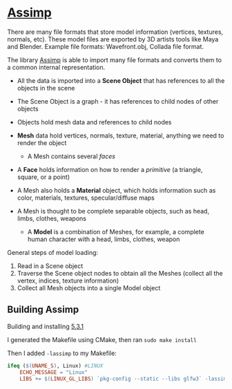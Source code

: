 # [Assimp](https://learnopengl.com/Model-Loading/Assimp)

There are many file formats that store model information (vertices, textures, normals, etc). These model files are exported by 3D artists tools like Maya and Blender.
Example file formats: Wavefront.obj, Collada file format.

The library [Assimp](http://assimp.org/) is able to import many file formats and converts them to a common internal representation.
* All the data is imported into a **Scene Object** that has references to all the objects in the scene
* The Scene Object is a graph - it has references to child nodes of other objects
* Objects hold mesh data and references to child nodes
* **Mesh** data hold vertices, normals, texture, material, anything we need to render the object
    * A Mesh contains several *faces*
* A **Face** holds information on how to render a *primitive* (a triangle, square, or a point)
* A Mesh also holds a **Material** object, which holds information such as color, materials, textures, specular/diffuse maps

* A Mesh is thought to be complete separable objects, such as head, limbs, clothes, weapons
    * A **Model** is a combination of Meshes, for example, a complete human character with a head, limbs, clothes, weapon

General steps of model loading:
1. Read in a Scene object
1. Traverse the Scene object nodes to obtain all the Meshes (collect all the vertex, indices, texture information)
1. Collect all Mesh objects into a single Model object

## Building Assimp

Building and installing [5.3.1](https://github.com/assimp/assimp/releases/tag/v5.3.1)

I generated the Makefile using CMake, then ran `sudo make install`

Then I added `-lassimp` to my Makefile:
```Makefile
ifeq ($(UNAME_S), Linux) #LINUX
	ECHO_MESSAGE = "Linux"
	LIBS += $(LINUX_GL_LIBS) `pkg-config --static --libs glfw3` -lassimp
```
